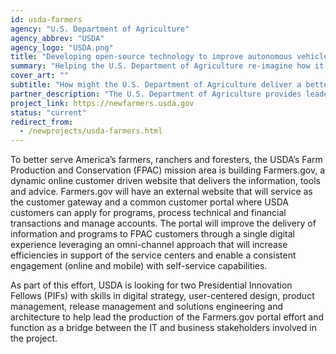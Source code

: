 ```yaml
---
id: usda-farmers
agency: "U.S. Department of Agriculture"
agency_abbrev: "USDA"
agency_logo: "USDA.png"
title: "Developing open-source technology to improve autonomous vehicle safety, efficiency, and mobility"
summary: "Helping the U.S. Department of Agriculture re-imagine how it engages with its customers: America’s farmers, ranchers, conservationists, and private foresters"
cover_art: ""
subtitle: "How might the U.S. Department of Agriculture deliver a better experience for America's farmers?"
partner_description: "The U.S. Department of Agriculture provides leadership on food, agriculture, natural resources, rural development, nutrition, and related issues based on public policy, the best available science, and effective management."
project_link: https://newfarmers.usda.gov
status: "current"
redirect_from:
  - /newprojects/usda-farmers.html
---
```


To better serve America’s farmers, ranchers and foresters, the USDA’s Farm Production and Conservation (FPAC) mission area is building Farmers.gov, a dynamic online customer driven website that delivers the information, tools and advice. Farmers.gov will have an external website that will service as the customer gateway and a common customer portal where USDA customers can apply for programs, process technical and financial transactions and manage accounts. The portal will improve the delivery of information and programs to FPAC customers through a single digital experience leveraging an omni-channel approach that will increase efficiencies in support of the service centers and enable a consistent engagement (online and mobile) with self-service capabilities.

As part of this effort, USDA is looking for two Presidential Innovation Fellows (PIFs) with skills in digital strategy, user-centered design, product management, release management and solutions engineering and architecture to help lead the production of the Farmers.gov portal effort and function as a bridge between the IT and business stakeholders involved in the project.
